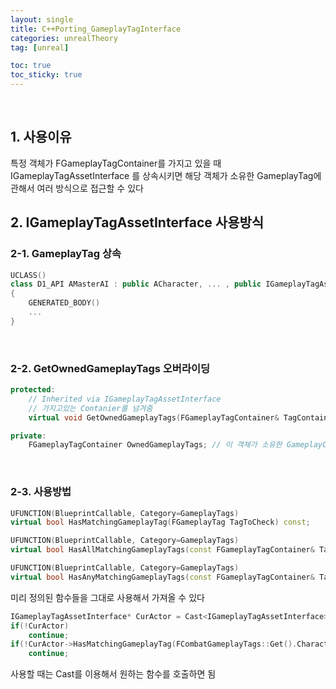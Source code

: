 ```yaml
---
layout: single
title: C++Porting_GameplayTagInterface
categories: unrealTheory
tag: [unreal]

toc: true
toc_sticky: true
---
```

   
## 1. 사용이유
특정 객체가 FGameplayTagContainer를 가지고 있을 때
IGameplayTagAssetInterface 를 상속시키면 해당 객체가 소유한 GameplayTag에 관해서 여러 방식으로 접근할 수 있다
   
   
## 2. IGameplayTagAssetInterface 사용방식
### 2-1. GameplayTag 상속
```cpp
UCLASS()  
class D1_API AMasterAI : public ACharacter, ... , public IGameplayTagAssetInterface  
{  
    GENERATED_BODY()
    ...
}
```
   
### 2-2. GetOwnedGameplayTags 오버라이딩
```cpp
protected:
	// Inherited via IGameplayTagAssetInterface  
	// 가지고있는 Contanier를 넘겨줌
	virtual void GetOwnedGameplayTags(FGameplayTagContainer& TagContainer) const override { TagContainer = OwnedGameplayTags; }

private:
	FGameplayTagContainer OwnedGameplayTags; // 이 객체가 소유한 GameplayContainer
```
   
### 2-3. 사용방법
```cpp
UFUNCTION(BlueprintCallable, Category=GameplayTags)  
virtual bool HasMatchingGameplayTag(FGameplayTag TagToCheck) const;

UFUNCTION(BlueprintCallable, Category=GameplayTags)  
virtual bool HasAllMatchingGameplayTags(const FGameplayTagContainer& TagContainer) const;

UFUNCTION(BlueprintCallable, Category=GameplayTags)  
virtual bool HasAnyMatchingGameplayTags(const FGameplayTagContainer& TagContainer) const;
```
미리 정의된 함수들을 그대로 사용해서 가져올 수 있다

```cpp
IGameplayTagAssetInterface* CurActor = Cast<IGameplayTagAssetInterface>(SensoredActor); //Player가 아닌 Actor는 탐지되도 반응 없게 함  
if(!CurActor)  
    continue;  
if(!CurActor->HasMatchingGameplayTag(FCombatGameplayTags::Get().Character_Player))  
    continue;
```
사용할 때는 Cast를 이용해서 원하는 함수를 호출하면 됨
